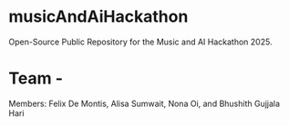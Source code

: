 # musicAndAiHackathon
Open-Source Public Repository for the Music and AI Hackathon 2025. 

# Team - 
Members: Felix De Montis, Alisa Sumwait, Nona Oi, and Bhushith Gujjala Hari
